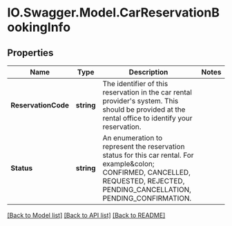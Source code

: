 # IO.Swagger.Model.CarReservationBookingInfo
## Properties

Name | Type | Description | Notes
------------ | ------------- | ------------- | -------------
**ReservationCode** | **string** | The identifier of this reservation in the car rental provider&#39;s system. This should be provided at the rental office to identify your reservation. | 
**Status** | **string** | An enumeration to represent the reservation status for this car rental. For example&amp;colon; CONFIRMED, CANCELLED, REQUESTED, REJECTED, PENDING_CANCELLATION, PENDING_CONFIRMATION. | 

[[Back to Model list]](../README.md#documentation-for-models) [[Back to API list]](../README.md#documentation-for-api-endpoints) [[Back to README]](../README.md)

